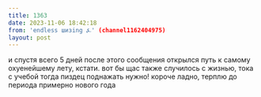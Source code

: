 ```yaml
---
title: 1363
date: 2023-11-06 18:42:18
from: 'endless шизing ⍼' (channel1162404975)
layout: post
---
```


и спустя всего 5 дней после этого сообщения открылся путь к самому охуенейшему лету, кстати. вот бы щас также случилось с жизнью, тока с учебой тогда пиздец поднажать нужно! короче ладно, терплю до периода примерно нового года
